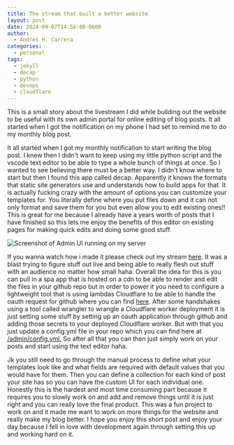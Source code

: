 ```yaml
---
title: The stream that built a better website
layout: post
date: 2024-09-07T14:58:00-0600
author:
  - Andres H. Carrera
categories:
  - personal
tags:
  - jekyll
  - decap
  - python
  - devops
  - cloudflare
---
```

This is a small story about the livestream I did while building out the website to be useful with its own admin portal for online editing of blog posts. It all started when I got the notification on my phone I had set to remind me to do my monthly blog post.

It all started when I got my monthly notification to start writing the blog post. I knew then I didn't want to keep using my little python script and the vscode text editor to be able to type a whole bunch of things at once. So I wanted to see believing there must be a better way. I didn't know where to start but then I found this app called decap. Apparently it knows the formats that static site generators use and understands how to build apps for that. It is actually fucking crazy with the amount of options you can customize your templates for. You literally define where you put files down and it can not only format and save them for you but even allow you to edit existing ones!! This is great for me because I already have a years worth of posts that I have finished so this lets me enjoy the benefits of this editor on existing pages for making quick edits and doing some good stuff.

![Screenshot of Admin UI running on my server](/images/uploads/screenshot-2024-09-07-115509.png "Admin UI From Browser")

If you wanna watch how i made it please check out my stream [here](https://www.twitch.tv/videos/2244990211). It was a blast trying to figure stuff out live and being able to really flesh out stuff with an audience no matter how small haha. Overall the idea for this is you can pull in a spa app that is hosted on a cdn to be able to render and edit the files in your github repo but in order to power it you need to configure a lightweight tool that is using lambdas Cloudflare to be able to handle the oauth request for github where you can find [here](https://github.com/sterlingwes/decap-proxy). After some handshakes using a tool called wrangler to wrangle a Cloudflare worker deployment it is just setting some stuff by setting up an oauth application through github and adding those secrets to your deployed Cloudflare worker. But with that you just update a config.yml file in your repo which you can find here at [/admin/config.yml.](https://blog.gxldcptrick.dev/admin/config.yml) So after all that you can then just simply work on your posts and start using the text editor haha. 



Jk you still need to go through the manual process to define what your templates look like and what fields are required with default values that you would have for them. Then you can define a collection for each kind of post your site has so you can have the custom UI for each individual one. Honestly this is the hardest and most time consuming part because it requires you to slowly work on and add and remove things until it is just right and you can really love the final product. This was a fun project to work on and it made me want to work on more things for the website and really make my blog better. I hope you enjoy this short post and enjoy your day because I fell in love with development again through setting this up and working hard on it.
